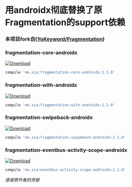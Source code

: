 # 用androidx彻底替换了原Fragmentation的support依赖
### 本项目fork自([YoKeyword/Fragmentation](https://github.com/YoKeyword/Fragmentation))


### fragmentation-core-androidx
[ ![Download](https://api.bintray.com/packages/weixia/maven/fragmentation-core-androidx/images/download.svg) ](https://bintray.com/weixia/maven/fragmentation-core-androidx/_latestVersion)
```groovy
compile 'me.xia:fragmentation-core-androidx:1.1.0'
```

### fragmentation-with-androidx
[ ![Download](https://api.bintray.com/packages/weixia/maven/fragmentation-androidx/images/download.svg) ](https://bintray.com/weixia/maven/fragmentation-androidx/_latestVersion)
```groovy
compile 'me.xia:fragmentation-with-androidx:1.1.0'
```

### fragmentation-swipeback-androidx
[ ![Download](https://api.bintray.com/packages/weixia/maven/fragmentation-swipeback-androidx/images/download.svg) ](https://bintray.com/weixia/maven/fragmentation-swipeback-androidx/_latestVersion)
```groovy
compile 'me.xia:fragmentation-swipeback-androidx:1.1.0'
```

### fragmentation-eventbus-activity-scope-androidx
[ ![Download](https://api.bintray.com/packages/weixia/maven/fragmentation-eventbus-activity-scope-androidx/images/download.svg) ](https://bintray.com/weixia/maven/fragmentation-eventbus-activity-scope-androidx/_latestVersion)
```groovy
compile 'me.xia:eventbus-activity-scope-androidx:1.1.0'
```

 *感谢原作者的贡献*